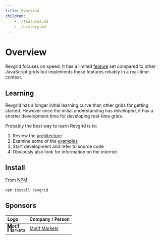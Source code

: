 ```yaml
---
title: Overview
children:
    - ./features.md
    - ./history.md
---
```


# Overview

Revgrid focuses on speed.  It has a limited [feature](./features.md) set compared to other JavaScript grids but implements these features reliably in a real-time context.

## Learning

Revgrid has a longer initial learning curve than other grids for getting started.  However once the initial understanding has developed, it has a shorter development time for developing real-time grids.

Probably the best way to learn Revgrid is to:

1. Review the [architecture](../architecture/index.md)
1. Examine some of the [examples](../examples/index.md)
1. Start development and refer to source code
1. Obviously also look for information on the internet

## Install

From [NPM](https://www.npmjs.com/package/revgrid):

`npm install revgrid`

## Sponsors

| Logo 	| Company / Person  |
|:---	|:---	|
| [![Motif Markets logo](motif-markets-text-logo.svg)](https://motifmarkets.com) | [Motif Markets](https://motifmarkets.com) |
